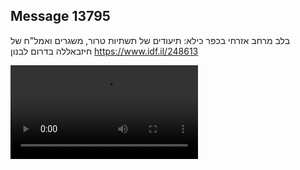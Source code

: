 ## Message 13795

בלב מרחב אזרחי בכפר כילא:
תיעודים של תשתיות טרור, משגרים ואמל"ח של חיזבאללה בדרום לבנון
https://www.idf.il/248613

![Video](https://data.iron-swords.co.il/2024/November/14/13795/13795_media.mp4)
